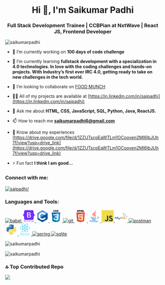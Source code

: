 <h1 align="center">Hi 👋, I'm Saikumar Padhi</h1>

<h3 align="center">Full Stack Development Trainee | CCBPian at NxtWave | React JS, Frontend Developer</h3>

<p align="left"> <img src="https://komarev.com/ghpvc/?username=saikumarpadhi&label=Profile%20views&color=0e75b6&style=flat" alt="saikumarpadhi" /> </p>

- 🔭 I’m currently working on **100 days of code challenge**

- 🌱 I’m currently learning **fullstack development with a specialization in 4.0 technologies. In love with the coding challenges and hands-on projects. With Industry’s first ever IRC 4.0, getting ready to take on new challenges in the tech world.**

- 👯 I’m looking to collaborate on [FOOD MUNCH](https://foodwithsai.ccbp.tech/)

- 👨‍💻 All of my projects are available at [https://in.linkedin.com/in/saipadhi](https://in.linkedin.com/in/saipadhi)

- 💬 Ask me about **HTML, CSS, JavaScript, SQL, Python, Java, ReactJS.**

- 📫 How to reach me **saikumarpadhi6@gmail.com**

- 📄 Know about my experiences [https://drive.google.com/file/d/1ZZUTscpEaWTLm1OCooven2Ml6lbJUh7f/view?usp=drive_link](https://drive.google.com/file/d/1ZZUTscpEaWTLm1OCooven2Ml6lbJUh7f/view?usp=drive_link)

- ⚡ Fun fact **I think I am good...**

<h3 align="left">Connect with me:</h3>
<p align="left">
<a href="https://linkedin.com/in/saipadhi" target="blank"><img align="center" src="https://raw.githubusercontent.com/rahuldkjain/github-profile-readme-generator/master/src/images/icons/Social/linked-in-alt.svg" alt="saipadhi/" height="30" width="40" /></a>
</p>

<h3 align="left">Languages and Tools:</h3>
<p align="left"> <a href="https://babeljs.io/" target="_blank" rel="noreferrer"> <img src="https://www.vectorlogo.zone/logos/babeljs/babeljs-icon.svg" alt="babel" width="40" height="40"/> </a> <a href="https://getbootstrap.com" target="_blank" rel="noreferrer"> <img src="https://raw.githubusercontent.com/devicons/devicon/master/icons/bootstrap/bootstrap-plain-wordmark.svg" alt="bootstrap" width="40" height="40"/> </a> <a href="https://www.cprogramming.com/" target="_blank" rel="noreferrer"> <img src="https://raw.githubusercontent.com/devicons/devicon/master/icons/c/c-original.svg" alt="c" width="40" height="40"/> </a> <a href="https://www.w3schools.com/css/" target="_blank" rel="noreferrer"> <img src="https://raw.githubusercontent.com/devicons/devicon/master/icons/css3/css3-original-wordmark.svg" alt="css3" width="40" height="40"/> </a> <a href="https://git-scm.com/" target="_blank" rel="noreferrer"> <img src="https://www.vectorlogo.zone/logos/git-scm/git-scm-icon.svg" alt="git" width="40" height="40"/> </a> <a href="https://www.w3.org/html/" target="_blank" rel="noreferrer"> <img src="https://raw.githubusercontent.com/devicons/devicon/master/icons/html5/html5-original-wordmark.svg" alt="html5" width="40" height="40"/> </a> <a href="https://www.java.com" target="_blank" rel="noreferrer"> <img src="https://raw.githubusercontent.com/devicons/devicon/master/icons/java/java-original.svg" alt="java" width="40" height="40"/> </a> <a href="https://developer.mozilla.org/en-US/docs/Web/JavaScript" target="_blank" rel="noreferrer"> <img src="https://raw.githubusercontent.com/devicons/devicon/master/icons/javascript/javascript-original.svg" alt="javascript" width="40" height="40"/> </a> <a href="https://www.mysql.com/" target="_blank" rel="noreferrer"> <img src="https://raw.githubusercontent.com/devicons/devicon/master/icons/mysql/mysql-original-wordmark.svg" alt="mysql" width="40" height="40"/> </a> <a href="https://postman.com" target="_blank" rel="noreferrer"> <img src="https://www.vectorlogo.zone/logos/getpostman/getpostman-icon.svg" alt="postman" width="40" height="40"/> </a> <a href="https://www.python.org" target="_blank" rel="noreferrer"> <img src="https://raw.githubusercontent.com/devicons/devicon/master/icons/python/python-original.svg" alt="python" width="40" height="40"/> </a> <a href="https://reactjs.org/" target="_blank" rel="noreferrer"> <img src="https://raw.githubusercontent.com/devicons/devicon/master/icons/react/react-original-wordmark.svg" alt="react" width="40" height="40"/> </a> <a href="https://spring.io/" target="_blank" rel="noreferrer"> <img src="https://www.vectorlogo.zone/logos/springio/springio-icon.svg" alt="spring" width="40" height="40"/> </a> <a href="https://www.sqlite.org/" target="_blank" rel="noreferrer"> <img src="https://www.vectorlogo.zone/logos/sqlite/sqlite-icon.svg" alt="sqlite" width="40" height="40"/> </a> </p>

<p><img align="center" src="https://github-readme-stats.vercel.app/api/top-langs?username=saikumarpadhi&show_icons=true&locale=en&layout=compact" alt="saikumarpadhi" /></p>

<p><img align="center" src="https://github-readme-streak-stats.herokuapp.com/?user=saikumarpadhi&" alt="saikumarpadhi" /></p>

### 🔝 Top Contributed Repo
![](https://github-contributor-stats.vercel.app/api?username=saikumarpadhi&limit=5&theme=flat&combine_all_yearly_contributions=true)
